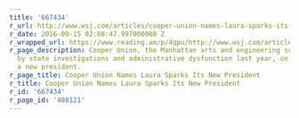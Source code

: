 ```yaml
---
title: '667434'
r_url: http://www.wsj.com/articles/cooper-union-names-laura-sparks-its-new-president-1473894283
r_date: 2016-09-15 02:08:47.997000000 Z
r_wrapped_url: https://www.reading.am/p/4qpu/http://www.wsj.com/articles/cooper-union-names-laura-sparks-its-new-president-1473894283
r_page_description: Cooper Union, the Manhattan arts and engineering school shaken
  by state investigations and administrative dysfunction last year, on Wednesday named
  a new president.
r_page_title: Cooper Union Names Laura Sparks Its New President
r_title: Cooper Union Names Laura Sparks Its New President
r_id: '667434'
r_page_id: '488121'
---
```


